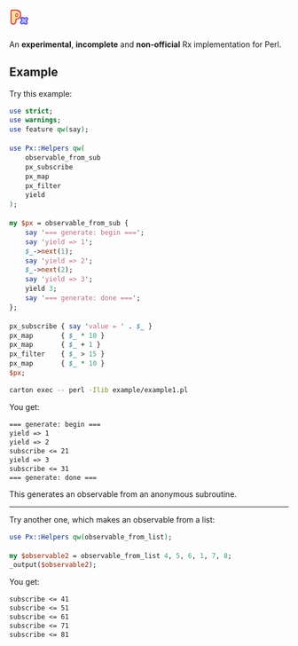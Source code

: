 # <img src="./docs/assets/px.png" alt="Px" width="7%" />

An **experimental**, **incomplete** and **non-official** Rx implementation for Perl.

## Example

Try this example:

```perl
use strict;
use warnings;
use feature qw(say);

use Px::Helpers qw(
    observable_from_sub
    px_subscribe
    px_map
    px_filter
    yield
);

my $px = observable_from_sub {
    say '=== generate: begin ===';
    say 'yield => 1';
    $_->next(1);
    say 'yield => 2';
    $_->next(2);
    say 'yield => 3';
    yield 3;
    say '=== generate: done ===';
};

px_subscribe { say 'value = ' . $_ }
px_map       { $_ * 10 }
px_map       { $_ + 1 }
px_filter    { $_ > 15 }
px_map       { $_ * 10 }
$px;
```

```sh
carton exec -- perl -Ilib example/example1.pl
```

You get:

```
=== generate: begin ===
yield => 1
yield => 2
subscribe <= 21
yield => 3
subscribe <= 31
=== generate: done ===
```

This generates an observable from an anonymous subroutine.

---

Try another one, which makes an observable from a list:

```perl
use Px::Helpers qw(observable_from_list);

my $observable2 = observable_from_list 4, 5, 6, 1, 7, 8;
_output($observable2);
```

You get:

```
subscribe <= 41
subscribe <= 51
subscribe <= 61
subscribe <= 71
subscribe <= 81
```
